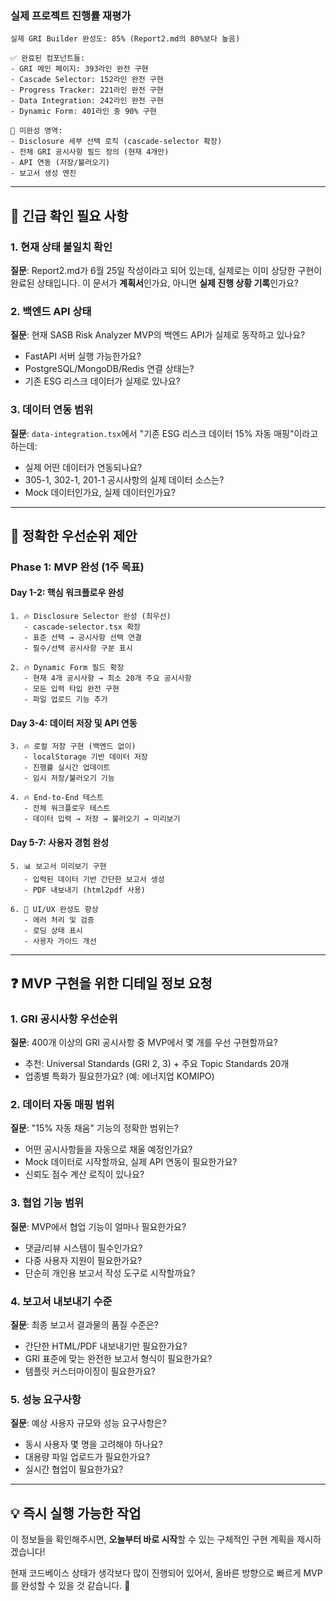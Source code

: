 
### **실제 프로젝트 진행률 재평가**

```korean
실제 GRI Builder 완성도: 85% (Report2.md의 80%보다 높음)

✅ 완료된 컴포넌트들:
- GRI 메인 페이지: 393라인 완전 구현
- Cascade Selector: 152라인 완전 구현  
- Progress Tracker: 221라인 완전 구현
- Data Integration: 242라인 완전 구현
- Dynamic Form: 401라인 중 90% 구현

🚧 미완성 영역:
- Disclosure 세부 선택 로직 (cascade-selector 확장)
- 전체 GRI 공시사항 필드 정의 (현재 4개만)
- API 연동 (저장/불러오기)
- 보고서 생성 엔진
```

---

## 🚨 **긴급 확인 필요 사항**

### **1. 현재 상태 불일치 확인**
**질문**: Report2.md가 6월 25일 작성이라고 되어 있는데, 실제로는 이미 상당한 구현이 완료된 상태입니다. 이 문서가 **계획서**인가요, 아니면 **실제 진행 상황 기록**인가요?

### **2. 백엔드 API 상태**
**질문**: 현재 SASB Risk Analyzer MVP의 백엔드 API가 실제로 동작하고 있나요? 
- FastAPI 서버 실행 가능한가요?
- PostgreSQL/MongoDB/Redis 연결 상태는?
- 기존 ESG 리스크 데이터가 실제로 있나요?

### **3. 데이터 연동 범위**
**질문**: `data-integration.tsx`에서 "기존 ESG 리스크 데이터 15% 자동 매핑"이라고 하는데:
- 실제 어떤 데이터가 연동되나요?
- 305-1, 302-1, 201-1 공시사항의 실제 데이터 소스는?
- Mock 데이터인가요, 실제 데이터인가요?

---

## 🎯 **정확한 우선순위 제안**

### **Phase 1: MVP 완성 (1주 목표)**

#### **Day 1-2: 핵심 워크플로우 완성**
```korean
1. 🔥 Disclosure Selector 완성 (최우선)
   - cascade-selector.tsx 확장
   - 표준 선택 → 공시사항 선택 연결
   - 필수/선택 공시사항 구분 표시

2. 🔥 Dynamic Form 필드 확장
   - 현재 4개 공시사항 → 최소 20개 주요 공시사항
   - 모든 입력 타입 완전 구현
   - 파일 업로드 기능 추가
```

#### **Day 3-4: 데이터 저장 및 API 연동**
```korean
3. 🔥 로컬 저장 구현 (백엔드 없이)
   - localStorage 기반 데이터 저장
   - 진행률 실시간 업데이트
   - 임시 저장/불러오기 기능

4. 🔥 End-to-End 테스트
   - 전체 워크플로우 테스트
   - 데이터 입력 → 저장 → 불러오기 → 미리보기
```

#### **Day 5-7: 사용자 경험 완성**
```korean
5. 📊 보고서 미리보기 구현
   - 입력된 데이터 기반 간단한 보고서 생성
   - PDF 내보내기 (html2pdf 사용)

6. 🎨 UI/UX 완성도 향상
   - 에러 처리 및 검증
   - 로딩 상태 표시
   - 사용자 가이드 개선
```

---

## ❓ **MVP 구현을 위한 디테일 정보 요청**

### **1. GRI 공시사항 우선순위**
**질문**: 400개 이상의 GRI 공시사항 중 MVP에서 몇 개를 우선 구현할까요?
- 추천: Universal Standards (GRI 2, 3) + 주요 Topic Standards 20개
- 업종별 특화가 필요한가요? (예: 에너지업 KOMIPO)

### **2. 데이터 자동 매핑 범위**
**질문**: "15% 자동 채움" 기능의 정확한 범위는?
- 어떤 공시사항들을 자동으로 채울 예정인가요?
- Mock 데이터로 시작할까요, 실제 API 연동이 필요한가요?
- 신뢰도 점수 계산 로직이 있나요?

### **3. 협업 기능 범위**
**질문**: MVP에서 협업 기능이 얼마나 필요한가요?
- 댓글/리뷰 시스템이 필수인가요?
- 다중 사용자 지원이 필요한가요?
- 단순히 개인용 보고서 작성 도구로 시작할까요?

### **4. 보고서 내보내기 수준**
**질문**: 최종 보고서 결과물의 품질 수준은?
- 간단한 HTML/PDF 내보내기만 필요한가요?
- GRI 표준에 맞는 완전한 보고서 형식이 필요한가요?
- 템플릿 커스터마이징이 필요한가요?

### **5. 성능 요구사항**
**질문**: 예상 사용자 규모와 성능 요구사항은?
- 동시 사용자 몇 명을 고려해야 하나요?
- 대용량 파일 업로드가 필요한가요?
- 실시간 협업이 필요한가요?

---

## 💡 **즉시 실행 가능한 작업**

이 정보들을 확인해주시면, **오늘부터 바로 시작**할 수 있는 구체적인 구현 계획을 제시하겠습니다!

현재 코드베이스 상태가 생각보다 많이 진행되어 있어서, 올바른 방향으로 빠르게 MVP를 완성할 수 있을 것 같습니다. 🚀